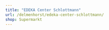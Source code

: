 ```yaml
---
title: "EDEKA Center Schlottmann"
url: /delmenhorst/edeka-center-schlottmann/
shop: Supermarkt
---
```

